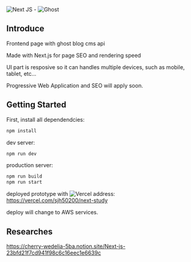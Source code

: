![Next JS](https://img.shields.io/badge/Next-black?style=for-the-badge&logo=next.js&logoColor=white) - ![Ghost](https://img.shields.io/badge/ghost-000?style=for-the-badge&logo=ghost&logoColor=%23F7DF1E)

## Introduce
Frontend page with ghost blog cms api

Made with Next.js for page SEO and rendering speed

UI part is resposive so it can handles multiple devices, such as mobile, tablet, etc...

Progressive Web Application and SEO will apply soon.

## Getting Started

First, install all dependendcies:
```bash
npm install
```

dev server:

```bash
npm run dev
```

production server:

```bash
npm run build
npm run start
```

deployed prototype with ![Vercel](https://img.shields.io/badge/vercel-%23000000.svg?style=for-the-badge&logo=vercel&logoColor=white)
address: https://vercel.com/sjh50200/next-study

deploy will change to AWS services.

## Researches
https://cherry-wedelia-5ba.notion.site/Next-js-23bfd21f7cd941f98c6c16eec1e6639c

